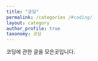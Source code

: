 ```yaml
---
title: "코딩"
permalink: /categories /#coding/
layout: category
author_profile: true
taxonomy: 코딩
---
```


코딩에 관한 글을 모은곳입니다.